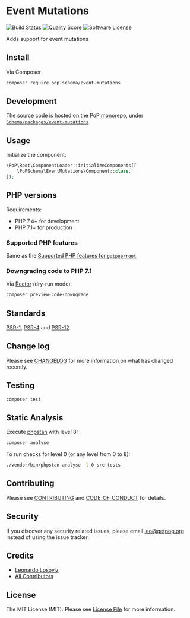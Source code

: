 # Event Mutations

[![Build Status][ico-travis]][link-travis]
[![Quality Score][ico-code-quality]][link-code-quality]
[![Software License][ico-license]](LICENSE.md)

<!--
[![Latest Version on Packagist][ico-version]][link-packagist]
[![Coverage Status][ico-scrutinizer]][link-scrutinizer]
[![Total Downloads][ico-downloads]][link-downloads]
-->

Adds support for event mutations

## Install

Via Composer

``` bash
composer require pop-schema/event-mutations
```

## Development

The source code is hosted on the [PoP monorepo](https://github.com/leoloso/PoP), under [`Schema/packages/event-mutations`](https://github.com/leoloso/PoP/tree/master/layers/Schema/packages/event-mutations).

## Usage

Initialize the component:

``` php
\PoP\Root\ComponentLoader::initializeComponents([
    \PoPSchema\EventMutations\Component::class,
]);
```

## PHP versions

Requirements:

- PHP 7.4+ for development
- PHP 7.1+ for production

### Supported PHP features

Same as the [Supported PHP features for `getpop/root`](https://github.com/getpop/root/#supported-php-features)

### Downgrading code to PHP 7.1

Via [Rector](https://github.com/rectorphp/rector) (dry-run mode):

```bash
composer preview-code-downgrade
```

## Standards

[PSR-1](https://www.php-fig.org/psr/psr-1), [PSR-4](https://www.php-fig.org/psr/psr-4) and [PSR-12](https://www.php-fig.org/psr/psr-12).

## Change log

Please see [CHANGELOG](CHANGELOG.md) for more information on what has changed recently.

## Testing

``` bash
composer test
```

## Static Analysis

Execute [phpstan](https://github.com/phpstan/phpstan) with level 8:

``` bash
composer analyse
```

To run checks for level 0 (or any level from 0 to 8):

``` bash
./vendor/bin/phpstan analyse -l 0 src tests
```

## Contributing

Please see [CONTRIBUTING](CONTRIBUTING.md) and [CODE_OF_CONDUCT](CODE_OF_CONDUCT.md) for details.

## Security

If you discover any security related issues, please email leo@getpop.org instead of using the issue tracker.

## Credits

- [Leonardo Losoviz][link-author]
- [All Contributors][link-contributors]

## License

The MIT License (MIT). Please see [License File](LICENSE.md) for more information.

[ico-version]: https://img.shields.io/packagist/v/pop-schema/event-mutations.svg?style=flat-square
[ico-license]: https://img.shields.io/badge/license-MIT-brightgreen.svg?style=flat-square
[ico-travis]: https://img.shields.io/travis/pop-schema/event-mutations/master.svg?style=flat-square
[ico-scrutinizer]: https://img.shields.io/scrutinizer/coverage/g/pop-schema/event-mutations.svg?style=flat-square
[ico-code-quality]: https://img.shields.io/scrutinizer/g/pop-schema/event-mutations.svg?style=flat-square
[ico-downloads]: https://img.shields.io/packagist/dt/pop-schema/event-mutations.svg?style=flat-square

[link-packagist]: https://packagist.org/packages/pop-schema/event-mutations
[link-travis]: https://travis-ci.org/pop-schema/event-mutations
[link-scrutinizer]: https://scrutinizer-ci.com/g/pop-schema/event-mutations/code-structure
[link-code-quality]: https://scrutinizer-ci.com/g/pop-schema/event-mutations
[link-downloads]: https://packagist.org/packages/pop-schema/event-mutations
[link-author]: https://github.com/leoloso
[link-contributors]: ../../../../../../contributors
